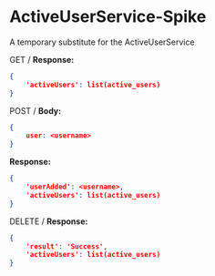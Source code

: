 # ActiveUserService-Spike
A temporary substitute for the ActiveUserService

GET /
**Response:**

```json
{
    'activeUsers': list(active_users)
}
```

POST /
**Body:**
```json
{
    user: <username>
}
```

**Response:**

```json
{
    'userAdded': <username>,
    'activeUsers': list(active_users)
}
```

DELETE /
**Response:**

```json
{
    'result': 'Success',
    'activeUsers': list(active_users)
}
```